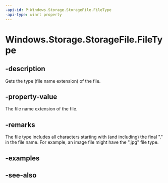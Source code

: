 ```yaml
---
-api-id: P:Windows.Storage.StorageFile.FileType
-api-type: winrt property
---
```


<!-- Property syntax
public string FileType { get; }
-->

# Windows.Storage.StorageFile.FileType

## -description

Gets the type (file name extension) of the file.

## -property-value

The file name extension of the file.

## -remarks

The file type includes all characters starting with (and including) the final "." in the file name. For example, an image file might have the ".jpg" file type.

## -examples

## -see-also
